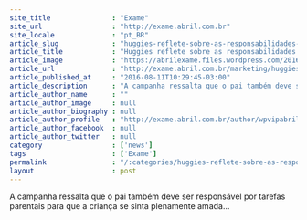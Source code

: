 ```yaml
---
site_title               : "Exame"
site_url                 : "http://exame.abril.com.br"
site_locale              : "pt_BR"
article_slug             : "huggies-reflete-sobre-as-responsabilidades-dos-pais"
article_title            : "Huggies reflete sobre as responsabilidades dos pais"
article_image            : "https://abrilexame.files.wordpress.com/2016/09/size_960_16_9_huggies.jpg?quality=70&strip=all&w=960"
article_url              : "http://exame.abril.com.br/marketing/huggies-reflete-sobre-as-responsabilidades-dos-pais/"
article_published_at     : "2016-08-11T10:29:45-03:00"
article_description      : "A campanha ressalta que o pai também deve ser responsável por tarefas parentais para que a criança se sinta plenamente amada..."
article_author_name      : ""
article_author_image     : null
article_author_biography : null
article_author_profile   : "http://exame.abril.com.br/author/wpvipabril/"
article_author_facebook  : null
article_author_twitter   : null
category                 : ['news']
tags                     : ['Exame']
permalink                : "/:categories/huggies-reflete-sobre-as-responsabilidades-dos-pais/"
layout                   : post
---
```


A campanha ressalta que o pai também deve ser responsável por tarefas parentais para que a criança se sinta plenamente amada...
